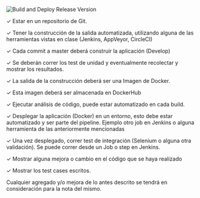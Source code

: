 ![Build and Deploy Release Version](https://github.com/lmurature/proyecto-ucc-ingsoft3/workflows/Build%20and%20Deploy%20Release%20Version/badge.svg)

✓ Estar en un repositorio de Git.

✓ Tener la construcción de la salida automatizada, utilizando alguna de las herramientas vistas en clase (Jenkins, AppVeyor, CircleCI)

✓ Cada commit a master deberá construir la aplicación (Develop)

✓ Se deberán correr los test de unidad y eventualmente recolectar y mostrar los resultados.

✓ La salida de la construcción deberá ser una Imagen de Docker.

✓ Esta imagen deberá ser almacenada en DockerHub

✓ Ejecutar análisis de código, puede estar automatizado en cada build.

✓ Desplegar la aplicación (Docker) en un entorno, esto debe estar automatizado y ser parte del pipeline. Ejemplo otro job en Jenkins o alguna herramienta de las anteriormente mencionadas

✓ Una vez desplegado, correr test de integración (Selenium o alguna otra validación). Se puede correr desde un Job o step en Jenkins. 

✓ Mostrar alguna mejora o cambio en el código que se haya realizado

✓ Mostrar los test cases escritos.

Cualquier agregado y/o mejora de lo antes descrito se tendrá en consideración para la nota del mismo. 

